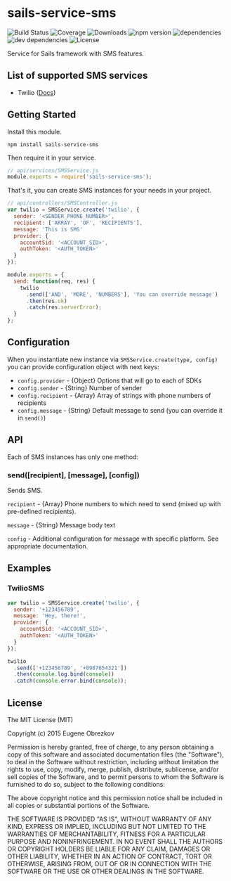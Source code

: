 # sails-service-sms

![Build Status](https://img.shields.io/travis/ghaiklor/sails-service-sms.svg) ![Coverage](https://img.shields.io/coveralls/ghaiklor/sails-service-sms.svg) ![Downloads](https://img.shields.io/npm/dm/sails-service-sms.svg) ![npm version](https://img.shields.io/npm/v/sails-service-sms.svg) ![dependencies](https://img.shields.io/david/ghaiklor/sails-service-sms.svg) ![dev dependencies](https://img.shields.io/david/dev/ghaiklor/sails-service-sms.svg) ![License](https://img.shields.io/npm/l/sails-service-sms.svg)

Service for Sails framework with SMS features.

## List of supported SMS services

- Twilio ([Docs](http://twilio.github.io/twilio-node/))

## Getting Started

Install this module.

```shell
npm install sails-service-sms
```

Then require it in your service.

```javascript
// api/services/SMSService.js
module.exports = require('sails-service-sms');
```

That's it, you can create SMS instances for your needs in your project.

```javascript
// api/controllers/SMSController.js
var twilio = SMSService.create('twilio', {
  sender: '<SENDER_PHONE_NUMBER>',
  recipient: ['ARRAY', 'OF', 'RECIPIENTS'],
  message: 'This is SMS'
  provider: {
    accountSid: '<ACCOUNT_SID>',
    authToken: '<AUTH_TOKEN>'
  }
});

module.exports = {
  send: function(req, res) {
    twilio
      .send(['AND', 'MORE', 'NUMBERS'], 'You can override message')
      .then(res.ok)
      .catch(res.serverError);
  }
};
```

## Configuration

When you instantiate new instance via `SMSService.create(type, config)` you can provide configuration object with next keys:

- `config.provider` - {Object} Options that will go to each of SDKs
- `config.sender` - {String} Number of sender
- `config.recipient` - {Array} Array of strings with phone numbers of recipients
- `config.message` - {String} Default message to send (you can override it in `send()`)

## API

Each of SMS instances has only one method:

### send([recipient], [message], [config])

Sends SMS.

`recipient` - {Array} Phone numbers to which need to send (mixed up with pre-defined recipients).

`message` - {String} Message body text

`config` - Additional configuration for message with specific platform. See appropriate documentation.

## Examples

### TwilioSMS

```javascript
var twilio = SMSService.create('twilio', {
  sender: '+123456789',
  message: 'Hey, there!',
  provider: {
    accountSid: '<ACCOUNT_SID>',
    authToken: '<AUTH_TOKEN>'
  }
});

twilio
  .send(['+123456789', '+0987654321'])
  .then(console.log.bind(console))
  .catch(console.error.bind(console));
```

## License

The MIT License (MIT)

Copyright (c) 2015 Eugene Obrezkov

Permission is hereby granted, free of charge, to any person obtaining a copy
of this software and associated documentation files (the "Software"), to deal
in the Software without restriction, including without limitation the rights
to use, copy, modify, merge, publish, distribute, sublicense, and/or sell
copies of the Software, and to permit persons to whom the Software is
furnished to do so, subject to the following conditions:

The above copyright notice and this permission notice shall be included in all
copies or substantial portions of the Software.

THE SOFTWARE IS PROVIDED "AS IS", WITHOUT WARRANTY OF ANY KIND, EXPRESS OR
IMPLIED, INCLUDING BUT NOT LIMITED TO THE WARRANTIES OF MERCHANTABILITY,
FITNESS FOR A PARTICULAR PURPOSE AND NONINFRINGEMENT. IN NO EVENT SHALL THE
AUTHORS OR COPYRIGHT HOLDERS BE LIABLE FOR ANY CLAIM, DAMAGES OR OTHER
LIABILITY, WHETHER IN AN ACTION OF CONTRACT, TORT OR OTHERWISE, ARISING FROM,
OUT OF OR IN CONNECTION WITH THE SOFTWARE OR THE USE OR OTHER DEALINGS IN THE
SOFTWARE.
